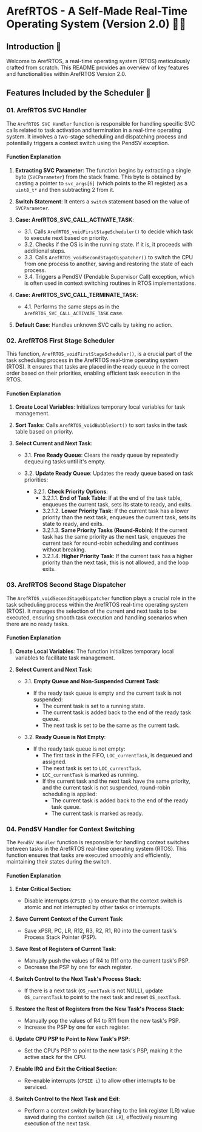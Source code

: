# ArefRTOS - A Self-Made Real-Time Operating System (Version 2.0) 👨‍💻

## Introduction 🌟

Welcome to ArefRTOS, a real-time operating system (RTOS) meticulously crafted from scratch. This README provides an overview of key features and functionalities within ArefRTOS Version 2.0.

## Features Included by the Scheduler 🚀

### 01. ArefRTOS SVC Handler

The `ArefRTOS SVC Handler` function is responsible for handling specific SVC calls related to task activation and termination in a real-time operating system. It involves a two-stage scheduling and dispatching process and potentially triggers a context switch using the PendSV exception.

#### Function Explanation

1. **Extracting SVC Parameter**: The function begins by extracting a single byte (`SVCParameter`) from the stack frame. This byte is obtained by casting a pointer to `svc_args[6]` (which points to the R1 register) as a `uint8_t*` and then subtracting 2 from it.

2. **Switch Statement**: It enters a `switch` statement based on the value of `SVCParameter`.

3. **Case: ArefRTOS_SVC_CALL_ACTIVATE_TASK**:
   - 3.1. Calls `ArefRTOS_voidFirstStageScheduler()` to decide which task to execute next based on priority.
   - 3.2. Checks if the OS is in the running state. If it is, it proceeds with additional steps.
   - 3.3. Calls `ArefRTOS_voidSecondStageDispatcher()` to switch the CPU from one process to another, saving and restoring the state of each process.
   - 3.4. Triggers a PendSV (Pendable Supervisor Call) exception, which is often used in context switching routines in RTOS implementations.

4. **Case: ArefRTOS_SVC_CALL_TERMINATE_TASK**:
   - 4.1. Performs the same steps as in the `ArefRTOS_SVC_CALL_ACTIVATE_TASK` case.

5. **Default Case**: Handles unknown SVC calls by taking no action.

### 02. ArefRTOS First Stage Scheduler

This function, `ArefRTOS_voidFirstStageScheduler()`, is a crucial part of the task scheduling process in the ArefRTOS real-time operating system (RTOS). It ensures that tasks are placed in the ready queue in the correct order based on their priorities, enabling efficient task execution in the RTOS.

#### Function Explanation

1. **Create Local Variables**: Initializes temporary local variables for task management.

2. **Sort Tasks**: Calls `ArefRTOS_voidBubbleSort()` to sort tasks in the task table based on priority.

3. **Select Current and Next Task**:
   - 3.1. **Free Ready Queue**: Clears the ready queue by repeatedly dequeuing tasks until it's empty.
   - 3.2. **Update Ready Queue**: Updates the ready queue based on task priorities:

     - 3.2.1. **Check Priority Options**:
       - 3.2.1.1. **End of Task Table**: If at the end of the task table, enqueues the current task, sets its state to ready, and exits.
       - 3.2.1.2. **Lower Priority Task**: If the current task has a lower priority than the next task, enqueues the current task, sets its state to ready, and exits.
       - 3.2.1.3. **Same Priority Tasks (Round-Robin)**: If the current task has the same priority as the next task, enqueues the current task for round-robin scheduling and continues without breaking.
       - 3.2.1.4. **Higher Priority Task**: If the current task has a higher priority than the next task, this is not allowed, and the loop exits.

### 03. ArefRTOS Second Stage Dispatcher

The `ArefRTOS_voidSecondStageDispatcher` function plays a crucial role in the task scheduling process within the ArefRTOS real-time operating system (RTOS). It manages the selection of the current and next tasks to be executed, ensuring smooth task execution and handling scenarios when there are no ready tasks.

#### Function Explanation

1. **Create Local Variables**: The function initializes temporary local variables to facilitate task management.
   
3. **Select Current and Next Task**:
   - 3.1. **Empty Queue and Non-Suspended Current Task**:
     - If the ready task queue is empty and the current task is not suspended:
       - The current task is set to a running state.
       - The current task is added back to the end of the ready task queue.
       - The next task is set to be the same as the current task.

   - 3.2. **Ready Queue is Not Empty**:
     - If the ready task queue is not empty:
       - The first task in the FIFO, `LOC_currentTask`, is dequeued and assigned.
       - The next task is set to `LOC_currentTask`.
       - `LOC_currentTask` is marked as running.
       - If the current task and the next task have the same priority, and the current task is not suspended, round-robin scheduling is applied:
         - The current task is added back to the end of the ready task queue.
         - The current task is marked as ready.


### 04. PendSV Handler for Context Switching

The `PendSV_Handler` function is responsible for handling context switches between tasks in the ArefRTOS real-time operating system (RTOS). This function ensures that tasks are executed smoothly and efficiently, maintaining their states during the switch.

#### Function Explanation

1. **Enter Critical Section**:
   - Disable interrupts (`CPSID i`) to ensure that the context switch is atomic and not interrupted by other tasks or interrupts.

2. **Save Current Context of the Current Task**:
   - Save xPSR, PC, LR, R12, R3, R2, R1, R0 into the current task's Process Stack Pointer (PSP).

3. **Save Rest of Registers of Current Task**:
   - Manually push the values of R4 to R11 onto the current task's PSP.
   - Decrease the PSP by one for each register.

4. **Switch Control to the Next Task's Process Stack**:
   - If there is a next task (`OS_nextTask` is not NULL), update `OS_currentTask` to point to the next task and reset `OS_nextTask`.

5. **Restore the Rest of Registers from the New Task's Process Stack**:
   - Manually pop the values of R4 to R11 from the new task's PSP.
   - Increase the PSP by one for each register.

6. **Update CPU PSP to Point to New Task's PSP**:
   - Set the CPU's PSP to point to the new task's PSP, making it the active stack for the CPU.

7. **Enable IRQ and Exit the Critical Section**:
   - Re-enable interrupts (`CPSIE i`) to allow other interrupts to be serviced.

8. **Switch Control to the Next Task and Exit**:
   - Perform a context switch by branching to the link register (LR) value saved during the context switch (`BX LR`), effectively resuming execution of the next task.


